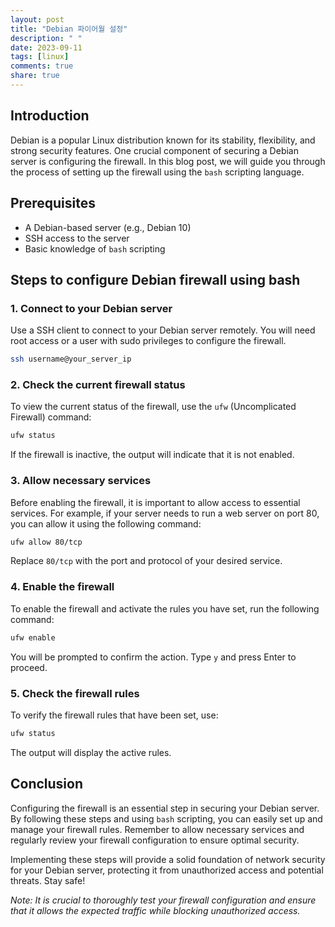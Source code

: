 ```yaml
---
layout: post
title: "Debian 파이어월 설정"
description: " "
date: 2023-09-11
tags: [linux]
comments: true
share: true
---
```


## Introduction
Debian is a popular Linux distribution known for its stability, flexibility, and strong security features. One crucial component of securing a Debian server is configuring the firewall. In this blog post, we will guide you through the process of setting up the firewall using the `bash` scripting language.

## Prerequisites
- A Debian-based server (e.g., Debian 10)
- SSH access to the server
- Basic knowledge of `bash` scripting

## Steps to configure Debian firewall using bash

### 1. Connect to your Debian server
Use a SSH client to connect to your Debian server remotely. You will need root access or a user with sudo privileges to configure the firewall.

```bash
ssh username@your_server_ip
```

### 2. Check the current firewall status
To view the current status of the firewall, use the `ufw` (Uncomplicated Firewall) command:

```bash
ufw status
```

If the firewall is inactive, the output will indicate that it is not enabled.

### 3. Allow necessary services
Before enabling the firewall, it is important to allow access to essential services. For example, if your server needs to run a web server on port 80, you can allow it using the following command:

```bash
ufw allow 80/tcp
```

Replace `80/tcp` with the port and protocol of your desired service.

### 4. Enable the firewall
To enable the firewall and activate the rules you have set, run the following command:

```bash
ufw enable
```

You will be prompted to confirm the action. Type `y` and press Enter to proceed.

### 5. Check the firewall rules
To verify the firewall rules that have been set, use:

```bash
ufw status
```

The output will display the active rules.

## Conclusion
Configuring the firewall is an essential step in securing your Debian server. By following these steps and using `bash` scripting, you can easily set up and manage your firewall rules. Remember to allow necessary services and regularly review your firewall configuration to ensure optimal security.

Implementing these steps will provide a solid foundation of network security for your Debian server, protecting it from unauthorized access and potential threats. Stay safe!

*Note: It is crucial to thoroughly test your firewall configuration and ensure that it allows the expected traffic while blocking unauthorized access.*